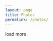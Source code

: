 ```yaml
---
layout: page
title: Photos
permalink: /photos/
---
```


<div id="instafeed"></div>
<div class="text-center">
<span id="load-more" class="load-more">load more</span>
</div>